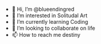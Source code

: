 - 👋 Hi, I’m @blueendingred
- 👀 I’m interested in Solitudal Art
- 🌱 I’m currently learning Coding
- 💞️ I’m looking to collaborate on life
- 📫 How to reach me destiny

<!---
blueendingred/blueendingred is a ✨ special ✨ repository because its `README.md` (this file) appears on your GitHub profile.
You can click the Preview link to take a look at your changes.
--->
